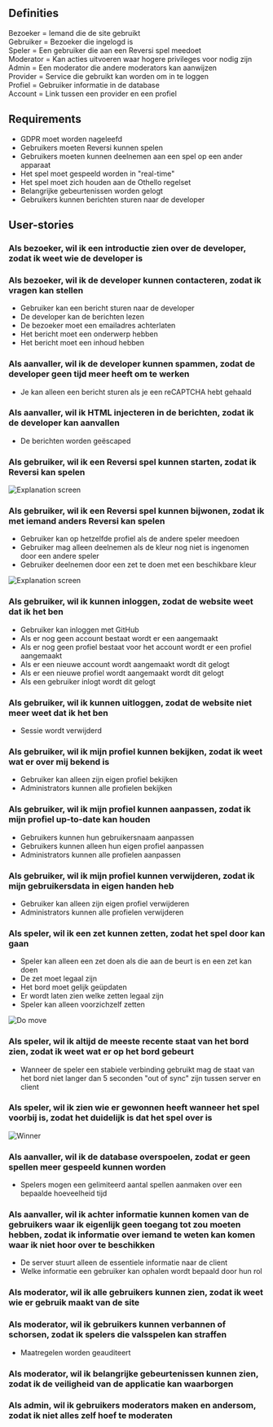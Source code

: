 ## Definities
Bezoeker = Iemand die de site gebruikt  
Gebruiker = Bezoeker die ingelogd is  
Speler = Een gebruiker die aan een Reversi spel meedoet  
Moderator = Kan acties uitvoeren waar hogere privileges voor nodig zijn  
Admin = Een moderator die andere moderators kan aanwijzen  
Provider = Service die gebruikt kan worden om in te loggen  
Profiel = Gebruiker informatie in de database  
Account = Link tussen een provider en een profiel  

## Requirements
- GDPR moet worden nageleefd
- Gebruikers moeten Reversi kunnen spelen
- Gebruikers moeten kunnen deelnemen aan een spel op een ander apparaat
- Het spel moet gespeeld worden in "real-time"
- Het spel moet zich houden aan de Othello regelset
- Belangrijke gebeurtenissen worden gelogt
- Gebruikers kunnen berichten sturen naar de developer

## User-stories

### Als bezoeker, wil ik een introductie zien over de developer, zodat ik weet wie de developer is

### Als bezoeker, wil ik de developer kunnen contacteren, zodat ik vragen kan stellen
- Gebruiker kan een bericht sturen naar de developer
- De developer kan de berichten lezen
- De bezoeker moet een emailadres achterlaten
- Het bericht moet een onderwerp hebben
- Het bericht moet een inhoud hebben

### Als aanvaller, wil ik de developer kunnen spammen, zodat de developer geen tijd meer heeft om te werken
- Je kan alleen een bericht sturen als je een reCAPTCHA hebt gehaald

### Als aanvaller, wil ik HTML injecteren in de berichten, zodat ik de developer kan aanvallen
- De berichten worden geëscaped

### Als gebruiker, wil ik een Reversi spel kunnen starten, zodat ik Reversi kan spelen

![Explanation screen](./images/Explanation_Screen.png)

### Als gebruiker, wil ik een Reversi spel kunnen bijwonen, zodat ik met iemand anders Reversi kan spelen

- Gebruiker kan op hetzelfde profiel als de andere speler meedoen
- Gebruiker mag alleen deelnemen als de kleur nog niet is ingenomen door een andere speler
- Gebruiker deelnemen door een zet te doen met een beschikbare kleur

![Explanation screen](./images/Game_screen.png)

### Als gebruiker, wil ik kunnen inloggen, zodat de website weet dat ik het ben
- Gebruiker kan inloggen met GitHub
- Als er nog geen account bestaat wordt er een aangemaakt
- Als er nog geen profiel bestaat voor het account wordt er een profiel aangemaakt
- Als er een nieuwe account wordt aangemaakt wordt dit gelogt
- Als er een nieuwe profiel wordt aangemaakt wordt dit gelogt
- Als een gebruiker inlogt wordt dit gelogt

### Als gebruiker, wil ik kunnen uitloggen, zodat de website niet meer weet dat ik het ben
- Sessie wordt verwijderd

### Als gebruiker, wil ik mijn profiel kunnen bekijken, zodat ik weet wat er over mij bekend is
- Gebruiker kan alleen zijn eigen profiel bekijken
- Administrators kunnen alle profielen bekijken

### Als gebruiker, wil ik mijn profiel kunnen aanpassen, zodat ik mijn profiel up-to-date kan houden
- Gebruikers kunnen hun gebruikersnaam aanpassen
- Gebruikers kunnen alleen hun eigen profiel aanpassen
- Administrators kunnen alle profielen aanpassen

### Als gebruiker, wil ik mijn profiel kunnen verwijderen, zodat ik mijn gebruikersdata in eigen handen heb
- Gebruiker kan alleen zijn eigen profiel verwijderen
- Administrators kunnen alle profielen verwijderen

### Als speler, wil ik een zet kunnen zetten, zodat het spel door kan gaan

- Speler kan alleen een zet doen als die aan de beurt is en een zet kan doen
- De zet moet legaal zijn
- Het bord moet gelijk geüpdaten
- Er wordt laten zien welke zetten legaal zijn
- Speler kan alleen voorzichzelf zetten

![Do move](./images/Do_move.png)

### Als speler, wil ik altijd de meeste recente staat van het bord zien, zodat ik weet wat er op het bord gebeurt

- Wanneer de speler een stabiele verbinding gebruikt mag de staat van het bord niet langer dan 5 seconden "out of sync" zijn tussen server en client

### Als speler, wil ik zien wie er gewonnen heeft wanneer het spel voorbij is, zodat het duidelijk is dat het spel over is

![Winner](./images/Winner.png)

### Als aanvaller, wil ik de database overspoelen, zodat er geen spellen meer gespeeld kunnen worden

- Spelers mogen een gelimiteerd aantal spellen aanmaken over een bepaalde hoeveelheid tijd

### Als aanvaller, wil ik achter informatie kunnen komen van de gebruikers waar ik eigenlijk geen toegang tot zou moeten hebben, zodat ik informatie over iemand te weten kan komen waar ik niet hoor over te beschikken

- De server stuurt alleen de essentiele informatie naar de client
- Welke informatie een gebruiker kan ophalen wordt bepaald door hun rol

### Als moderator, wil ik alle gebruikers kunnen zien, zodat ik weet wie er gebruik maakt van de site

### Als moderator, wil ik gebruikers kunnen verbannen of schorsen, zodat ik spelers die valsspelen kan straffen

- Maatregelen worden geauditeert

### Als moderator, wil ik belangrijke gebeurtenissen kunnen zien, zodat ik de veiligheid van de applicatie kan waarborgen

### Als admin, wil ik gebruikers moderators maken en andersom, zodat ik niet alles zelf hoef te moderaten

